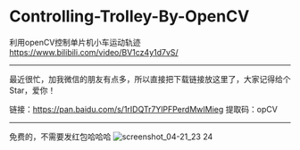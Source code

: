 # Controlling-Trolley-By-OpenCV
利用openCV控制单片机小车运动轨迹
https://www.bilibili.com/video/BV1cz4y1d7vS/

---------------------------------

最近很忙，加我微信的朋友有点多，所以直接把下载链接放这里了，大家记得给个Star，爱你！

链接：https://pan.baidu.com/s/1rIDQTr7YlPFPerdMwIMieg 提取码：opCV

-------------

免费的，不需要发红包哈哈哈
![screenshot_04-21_23 24](https://user-images.githubusercontent.com/29682883/164492270-d291a962-7a32-4da2-8ff9-87d38c4573de.jpg)
